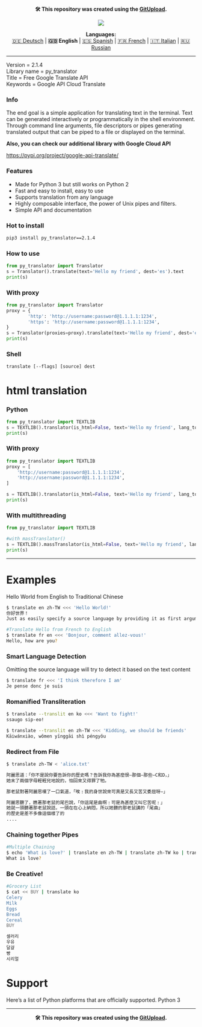 <p align="center"><b>🛠️ This repository was created using the <a href="https://gitupload.com">GitUpload</a>.</b></p>
<p align="center"><a href="https://kupi.net"><img src="https://github.com/markolofsen/py_translator//blob/master/.banners/banner_en.png?raw=1" /></a></p>
<p align="center"><b>Languages:</b><br /><a href="https://github.com/markolofsen/py_translator/blob/master/README_de.md">🇩🇪 Deutsch</a> | <b>🇬🇧 English</b> | <a href="https://github.com/markolofsen/py_translator/blob/master/README_es.md">🇪🇸 Spanish</a> | <a href="https://github.com/markolofsen/py_translator/blob/master/README_fr.md">🇫🇷 French</a> | <a href="https://github.com/markolofsen/py_translator/blob/master/README_it.md">🇮🇹 Italian</a> | <a href="https://github.com/markolofsen/py_translator/blob/master/README_ru.md">🇷🇺 Russian</a></p>

---

Version = 2.1.4 <br />
Library name = py_translator <br />
Title = Free Google Translate API <br />
Keywords = Google API Cloud Translate <br />

### Info
The end goal is a simple application for translating text in the terminal. Text can be generated interactively or programmatically in the shell environment. Through command line arguments, file descriptors or pipes generating translated output that can be piped to a file or displayed on the terminal.

<b>Also, you can check our additional library with Google Cloud API</b> 

https://pypi.org/project/google-api-translate/


### Features
* Made for Python 3 but still works on Python 2
* Fast and easy to install, easy to use
* Supports translation from any language
* Highly composable interface, the power of Unix pipes and filters.
* Simple API and documentation

### Hot to install

```sh
pip3 install py_translator==2.1.4
```
                    

### How to use
```python
from py_translator import Translator
s = Translator().translate(text='Hello my friend', dest='es').text
print(s)
```

### With proxy
```python
from py_translator import Translator
proxy = {
        'http': 'http://username:password@1.1.1.1:1234',
        'https': 'http://username:password@1.1.1.1:1234',
}
s = Translator(proxies=proxy).translate(text='Hello my friend', dest='es').text
print(s)
```

### Shell
```shell
translate [--flags] [source] dest
```


# html translation

### Python
```python
from py_translator import TEXTLIB
s = TEXTLIB().translator(is_html=False, text='Hello my friend', lang_to='cn', proxy=False)
print(s)
```

### With proxy
```python
from py_translator import TEXTLIB
proxy = [
    'http://username:password@1.1.1.1:1234',
    'http://username:password@1.1.1.1:1234',
]

s = TEXTLIB().translator(is_html=False, text='Hello my friend', lang_to='cn', proxy=proxy)
print(s)
```

### With multithreading
```python
from py_translator import TEXTLIB

#with massTranslator()
s = TEXTLIB().massTranslator(is_html=False, text='Hello my friend', lang_to='cn', proxy=False)
print(s)
```

--------
# Examples
Hello World from English to Traditional Chinese
```sh
$ translate en zh-TW <<< 'Hello World!'
你好世界！
Just as easily specify a source language by providing it as first argument
```

```sh
#Translate Hello from French to English
$ translate fr en <<< 'Bonjour, comment allez-vous!'
Hello, how are you?
```

### Smart Language Detection
Omitting the source language will try to detect it based on the text content
```sh
$ translate fr <<< 'I think therefore I am'
Je pense donc je suis
```


### Romanified Transliteration
```sh
$ translate --translit en ko <<< 'Want to fight!'
ssaugo sip-eo!

$ translate --translit en zh-TW <<< 'Kidding, we should be friends'
Kāiwánxiào, wǒmen yīnggāi shì péngyǒu
```


### Redirect from File
```sh
$ translate zh-TW < 'alice.txt'

阿麗思道：「你不是說你要告訴你的歷史嗎？告訴我你為甚麼恨—那個—那些—C和D，」
她末了兩個字母輕輕兒地說的，怕回來又得罪了牠。

那老鼠對著阿麗思嘆了一口氣道，「唉﹗我的身世說來可真是又長又苦又委屈呀—」

阿麗思聽了，瞧著那老鼠的尾巴說，「你這尾是曲啊﹗可是為甚麼又叫它苦呢﹗」
她就一頭聽著那老鼠說話，一頭在在心上納悶，所以她聽的那老鼠講的「尾曲」
的歷史是差不多像這個樣了的
....
```

### Chaining together Pipes
```sh
#Multiple Chaining
$ echo 'What is love?' | translate en zh-TW | translate zh-TW ko | translate ko fr | translate fr en
What is love?
```

### Be Creative!
```sh
#Grocery List
$ cat << BUY | translate ko
Celery
Milk
Eggs
Bread
Cereal
BUY

셀러리
우유
달걀
빵
시리얼
```

# Support
Here’s a list of Python platforms that are officially supported.
Python 3

---

<p align="center"><b>🛠️ This repository was created using the <a href="https://gitupload.com">GitUpload</a>.</b></p>